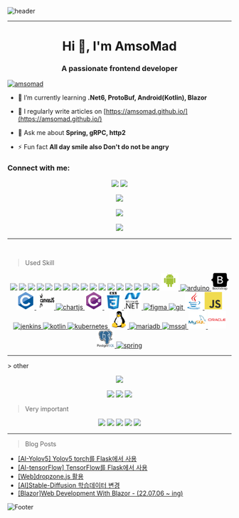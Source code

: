 

![header](https://capsule-render.vercel.app/api?type=waving&color=0:79AEF2,50:7165BF,100:F28F78&height=100&section=header)


<hr>
<h1 align="center">Hi 👋, I'm AmsoMad</h1>
<h3 align="center">A passionate frontend developer</h3>

<p align="left"> <a href="https://github.com/ryo-ma/github-profile-trophy"><img src="https://github-profile-trophy.vercel.app/?username=amsomad&margin-w=15" alt="amsomad" /></a> </p>

- 🌱 I’m currently learning **.Net6, ProtoBuf, Android(Kotlin), Blazor**

- 📝 I regularly write articles on [https://amsomad.github.io/](https://amsomad.github.io/)

- 💬 Ask me about **Spring, gRPC, http2**

- ⚡ Fun fact **All day smile also Don't do not be angry**

<h3 align="left">Connect with me:</h3>
<p align="left">
</p>

<p align="center">
    <img width="150em" src="https://hits.seeyoufarm.com/api/count/incr/badge.svg?url=https%3A%2F%2Fgithub.com%2Famsomad&count_bg=%2343AFEB&title_bg=%236E6E6E&icon=github.svg&icon_color=%23E7E7E7&title=&edge_flat=false"/>
    <img width="300em" src="http://mazassumnida.wtf/api/v2/generate_badge?boj=bada"/>
</p>

<p align="center">
	<img width="450em" src="https://github-readme-stats.vercel.app/api?username=amsomad&show_icons=true&include_all_commits=true&count_private=true&hide_border=true&theme=tokyonight&bg_color=transparent&title_color=79AEF2&text_color=7165BF&icon_color=F28F78&border_color=F28F78&"/>
</p>

<p align="center">
	<img width="450em" src="https://github-readme-streak-stats.herokuapp.com/?user=amsomad&include_all_commits=true&hide_border=true&bg_color=transparent&title_color=79AEF2&text_color=7165BF&icon_color=F28F78&border_color=F28F78&"/>
</p>

<p align="center">
	<img width="450em" src="https://github-readme-stats.vercel.app/api/top-langs/?username=amsomad&layout=compact&custom_title=Most used languages&langs_count=10&include_all_commits=true&hide_progress=true&hide_border=true&theme=tokyonight&&bg_color=transparent&title_color=79AEF2&text_color=7165BF&icon_color=F28F78&border_color=F28F78&"/>

</p>
<hr>
<br>

> Used Skill

<p align="center">
    <img src="https://img.shields.io/badge/Java-007396?style=flat-square&logo=Java&logoColor=black&link=https://adoptopenjdk.net/"/>
    <img src="https://img.shields.io/badge/JavaScript-F7DF1E?style=flat-square&logo=JavaScript&logoColor=black&link=https://developer.mozilla.org/ko/docs/Web/JavaScript"> 
    <img src="https://img.shields.io/badge/Spring-6DB33F?style=flat-square&logo=Spring&logoColor=white&link="> 
    <img src="https://img.shields.io/badge/SpringBoot-6DB33F?style=flat-square&logo=SpringBoot&logoColor=white&link="> 
    <img src="https://img.shields.io/badge/Apache Maven-C71A36?style=flat-square&logo=ApacheMaven&logoColor=white&link="> 
    <img src="https://img.shields.io/badge/Apache Tomcat-F8DC75?style=flat-square&logo=ApacheTomcat&logoColor=black&link="> 
    <img src="https://img.shields.io/badge/Thymeleaf-005F0F?style=flat-square&logo=Thymeleaf&logoColor=white&link="> 
    <img src="https://img.shields.io/badge/JSON-000000?style=flat-square&logo=JSON&logoColor=white&link="> 
    <img src="https://img.shields.io/badge/jQuery-0769AD?style=flat-square&logo=jQuery&logoColor=white&link="> 
    <img src="https://img.shields.io/badge/CSS3-1572B6?style=flat-square&logo=CSS3&logoColor=white&link="> 
    <img src="https://img.shields.io/badge/MariaDB-003545?style=flat-square&logo=MariaDB&logoColor=white&link=">  
    <img src="https://img.shields.io/badge/PostgreSQL-4169E1?style=flat-square&logo=PostgreSQL&logoColor=white&link=https://www.postgresql.org/">
    <img src="https://img.shields.io/static/v1?label=PostGIS&message=for PostgreSQL&color=4169E1&labelColor=4169E1&">    
    <img src="https://img.shields.io/badge/Openlayers-1F6B75?style=flat-square&logo=Openlayers&logoColor=white&link=https://openlayers.org/">
    <img src="https://img.shields.io/badge/OpenStreetMap-7EBC6F?style=flat-square&logo=OpenStreetMap&logoColor=white&link=https://www.openstreetmap.org/">
    <img src="https://img.shields.io/badge/Qgis-589632?style=flat-square&logo=Qgis&logoColor=white&link=https://www.openstreetmap.org/">
    <img src="https://img.shields.io/badge/-C%23-000000?style=flat-square&logo=Csharp&logoColor=white&link=https://www.openstreetmap.org/">
	<a href="https://developer.android.com" target="_blank" rel="noreferrer"> <img src="https://raw.githubusercontent.com/devicons/devicon/master/icons/android/android-original-wordmark.svg" alt="android" width="40" height="40"/> </a> 
	<a href="https://www.arduino.cc/" target="_blank" rel="noreferrer"> <img src="https://cdn.worldvectorlogo.com/logos/arduino-1.svg" alt="arduino" width="40" height="40"/> </a> 
	<a href="https://getbootstrap.com" target="_blank" rel="noreferrer"> <img src="https://raw.githubusercontent.com/devicons/devicon/master/icons/bootstrap/bootstrap-plain-wordmark.svg" alt="bootstrap" width="40" height="40"/> </a> 
	<a href="https://www.cprogramming.com/" target="_blank" rel="noreferrer"> <img src="https://raw.githubusercontent.com/devicons/devicon/master/icons/c/c-original.svg" alt="c" width="40" height="40"/> </a> 
	<a href="https://canvasjs.com" target="_blank" rel="noreferrer"> <img src="https://raw.githubusercontent.com/Hardik0307/Hardik0307/master/assets/canvasjs-charts.svg" alt="canvasjs" width="40" height="40"/> </a> 
	<a href="https://www.chartjs.org" target="_blank" rel="noreferrer"> <img src="https://www.chartjs.org/media/logo-title.svg" alt="chartjs" width="40" height="40"/> </a> 
	<a href="https://www.w3schools.com/cs/" target="_blank" rel="noreferrer"> <img src="https://raw.githubusercontent.com/devicons/devicon/master/icons/csharp/csharp-original.svg" alt="csharp" width="40" height="40"/> </a> <a href="https://www.w3schools.com/css/" target="_blank" rel="noreferrer"> <img src="https://raw.githubusercontent.com/devicons/devicon/master/icons/css3/css3-original-wordmark.svg" alt="css3" width="40" height="40"/> </a> 
	<a href="https://dotnet.microsoft.com/" target="_blank" rel="noreferrer"> <img src="https://raw.githubusercontent.com/devicons/devicon/master/icons/dot-net/dot-net-original-wordmark.svg" alt="dotnet" width="40" height="40"/> </a> 
	<a href="https://www.figma.com/" target="_blank" rel="noreferrer"> <img src="https://www.vectorlogo.zone/logos/figma/figma-icon.svg" alt="figma" width="40" height="40"/> </a> 
	<a href="https://git-scm.com/" target="_blank" rel="noreferrer"> <img src="https://www.vectorlogo.zone/logos/git-scm/git-scm-icon.svg" alt="git" width="40" height="40"/> </a> 
	<a href="https://www.java.com" target="_blank" rel="noreferrer"> <img src="https://raw.githubusercontent.com/devicons/devicon/master/icons/java/java-original.svg" alt="java" width="40" height="40"/> </a> 
	<a href="https://developer.mozilla.org/en-US/docs/Web/JavaScript" target="_blank" rel="noreferrer"> <img src="https://raw.githubusercontent.com/devicons/devicon/master/icons/javascript/javascript-original.svg" alt="javascript" width="40" height="40"/> </a> <a href="https://www.jenkins.io" target="_blank" rel="noreferrer"> <img src="https://www.vectorlogo.zone/logos/jenkins/jenkins-icon.svg" alt="jenkins" width="40" height="40"/> </a> <a href="https://kotlinlang.org" target="_blank" rel="noreferrer"> <img src="https://www.vectorlogo.zone/logos/kotlinlang/kotlinlang-icon.svg" alt="kotlin" width="40" height="40"/> </a> <a href="https://kubernetes.io" target="_blank" rel="noreferrer"> <img src="https://www.vectorlogo.zone/logos/kubernetes/kubernetes-icon.svg" alt="kubernetes" width="40" height="40"/> </a> <a href="https://www.linux.org/" target="_blank" rel="noreferrer"> <img src="https://raw.githubusercontent.com/devicons/devicon/master/icons/linux/linux-original.svg" alt="linux" width="40" height="40"/> </a> <a href="https://mariadb.org/" target="_blank" rel="noreferrer"> <img src="https://www.vectorlogo.zone/logos/mariadb/mariadb-icon.svg" alt="mariadb" width="40" height="40"/> </a> <a href="https://www.microsoft.com/en-us/sql-server" target="_blank" rel="noreferrer"> <img src="https://www.svgrepo.com/show/303229/microsoft-sql-server-logo.svg" alt="mssql" width="40" height="40"/> </a> <a href="https://www.mysql.com/" target="_blank" rel="noreferrer"> <img src="https://raw.githubusercontent.com/devicons/devicon/master/icons/mysql/mysql-original-wordmark.svg" alt="mysql" width="40" height="40"/> </a> <a href="https://www.oracle.com/" target="_blank" rel="noreferrer"> <img src="https://raw.githubusercontent.com/devicons/devicon/master/icons/oracle/oracle-original.svg" alt="oracle" width="40" height="40"/> </a> <a href="https://www.postgresql.org" target="_blank" rel="noreferrer"> <img src="https://raw.githubusercontent.com/devicons/devicon/master/icons/postgresql/postgresql-original-wordmark.svg" alt="postgresql" width="40" height="40"/> </a> <a href="https://spring.io/" target="_blank" rel="noreferrer"> <img src="https://www.vectorlogo.zone/logos/springio/springio-icon.svg" alt="spring" width="40" height="40"/> </a> </p>
</p>
<hr>
> other

<p align="center">    
            <img width="200em" src="https://img.shields.io/badge/Microsoft Office-D83B01?style=flat-square&logo=MicrosoftOffice&logoColor=white&">
</p>

<p align="center">    
            <img src="https://img.shields.io/badge/Microsoft Excel-217346?style=flat-square&logo=MicrosoftExcel&logoColor=white&">
            <img src="https://img.shields.io/badge/Microsoft Word-2B579A?style=flat-square&logo=MicrosoftWord&logoColor=white&">
            <img src="https://img.shields.io/badge/Microsoft PowerPoint-B7472A?style=flat-square&logo=MicrosoftPowerPoint&logoColor=white&">
</p>

> Very important

<p align="center">    
            <img width="200em" src="https://img.shields.io/badge/Burger King-D62300?style=flat-square&logo=BurgerKing&logoColor=white&link=https://www.openstreetmap.org/">
            <img width="200em" src="https://img.shields.io/badge/McDonald's-FBC817?style=flat-square&logo=McDonald's&logoColor=white&link=https://www.openstreetmap.org/">
            <img width="200em" src="https://img.shields.io/badge/Starbucks-006241?style=flat-square&logo=Starbucks&logoColor=white&link=https://www.openstreetmap.org/">
            <img width="250em" src="https://img.shields.io/badge/Stack Overflow-F58025?style=flat-square&logo=Stack Overflow&logoColor=white&link=https://stackoverflow.com/">
            <img width="250em" src="https://img.shields.io/badge/CodePen-000000?style=flat-square&logo=CodePen&logoColor=white&link=https://codepen.io/">
</p>

<!-- <p align="center">    
            <img src="https://img.shields.io/badge/Eclipse IDE-2C2255?style=flat-square&logo=EclipseIDE&logoColor=white&link=https://www.eclipse.org/">
            <img src="https://img.shields.io/badge/Visual Studio Code-007ACC?style=flat-square&logo=Visual Studio Code&logoColor=white&link=https://code.visualstudio.com/">
            <img src="https://img.shields.io/badge/Google Chrome-4285F4?style=flat-square&logo=Google Chrome&logoColor=white&link=https://www.google.com/intl/ko/chrome/">
            <img src="https://img.shields.io/badge/Notepad++-90E59A?style=flat-square&logo=Notepadplusplus&logoColor=white&link=https://www.google.com/intl/ko/chrome/">
</p> -->
<hr>

> Blog Posts
<!-- BLOG-POST-LIST:START -->
- [[AI-Yolov5] Yolov5 torch를 Flask에서 사용](https://amsomad.github.io/ai/yolov5/)
- [[AI-tensorFlow] TensorFlow를 Flask에서 사용](https://amsomad.github.io/ai/tensorflow/)
- [[Web]dropzone.js 활용](https://amsomad.github.io/%EC%9E%90%EB%B0%94%EC%8A%A4%ED%81%AC%EB%A6%BD%ED%8A%B8/dropzone_js/)
- [[AI]Stable-Diffusion 학습데이터 변경](https://amsomad.github.io/ai/stable_diffusion/)
- [[Blazor]Web Development With Blazor - &lpar;22.07.06 ~ ing&rpar;](https://amsomad.github.io/c%23/Web_Development_With_Blazor/)
<!-- BLOG-POST-LIST:END -->


![Footer](https://capsule-render.vercel.app/api?type=waving&color=0:79AEF2,50:7165BF,100:F28F78&height=100&section=footer)
